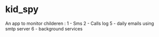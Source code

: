 # kid_spy

An app to monitor childeren :
1 - Sms 
2 - Calls log
5 - daily emails using smtp server
6 - background services
